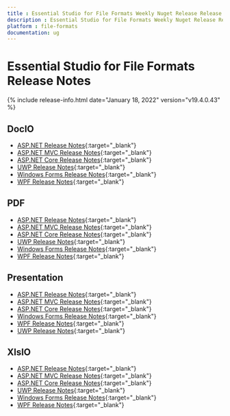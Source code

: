 ```yaml
---
title : Essential Studio for File Formats Weekly Nuget Release Release Notes  
description : Essential Studio for File Formats Weekly Nuget Release Release Notes  
platform : file-formats
documentation: ug
---
```


# Essential Studio for File Formats  Release Notes  

{% include release-info.html date="January 18, 2022" version="v19.4.0.43" %} 

## DocIO

* [ASP.NET Release Notes](/aspnet/release-notes/v19.4.0.43#docio){:target="_blank"}
* [ASP.NET MVC Release Notes](/aspnetmvc/release-notes/v19.4.0.43#docio){:target="_blank"}
* [ASP.NET Core Release Notes](/aspnet-core/release-notes/v19.4.0.43#docio){:target="_blank"}
* [UWP Release Notes](/uwp/release-notes/v19.4.0.43#docio){:target="_blank"}
* [Windows Forms Release Notes](/windowsforms/release-notes/v19.4.0.43#docio){:target="_blank"}
* [WPF Release Notes](/wpf/release-notes/v19.4.0.43#docio){:target="_blank"}


## PDF

* [ASP.NET Release Notes](/aspnet/release-notes/v19.4.0.43#pdf){:target="_blank"}
* [ASP.NET MVC Release Notes](/aspnetmvc/release-notes/v19.4.0.43#pdf){:target="_blank"}
* [ASP.NET Core Release Notes](/aspnet-core/release-notes/v19.4.0.43#pdf){:target="_blank"}
* [UWP Release Notes](/uwp/release-notes/v19.4.0.43#pdf){:target="_blank"}
* [Windows Forms Release Notes](/windowsforms/release-notes/v19.4.0.43#pdf){:target="_blank"}
* [WPF Release Notes](/wpf/release-notes/v19.4.0.43#pdf){:target="_blank"}


## Presentation

* [ASP.NET Release Notes](/aspnet/release-notes/v19.4.0.43#presentation){:target="_blank"}
* [ASP.NET MVC Release Notes](/aspnetmvc/release-notes/v19.4.0.43#presentation){:target="_blank"}
* [ASP.NET Core Release Notes](/aspnet-core/release-notes/v19.4.0.43#presentation){:target="_blank"}
* [Windows Forms Release Notes](/windowsforms/release-notes/v19.4.0.43#presentation){:target="_blank"}
* [WPF Release Notes](/wpf/release-notes/v19.4.0.43#presentation){:target="_blank"}
* [UWP Release Notes](/uwp/release-notes/v19.4.0.43#presentation){:target="_blank"}


## XlsIO

* [ASP.NET Release Notes](/aspnet/release-notes/v19.4.0.43#xlsio){:target="_blank"}
* [ASP.NET MVC Release Notes](/aspnetmvc/release-notes/v19.4.0.43#xlsio){:target="_blank"}
* [ASP.NET Core Release Notes](/aspnet-core/release-notes/v19.4.0.43#xlsio){:target="_blank"}
* [UWP Release Notes](/uwp/release-notes/v19.4.0.43#xlsio){:target="_blank"}
* [Windows Forms Release Notes](/windowsforms/release-notes/v19.4.0.43#xlsio){:target="_blank"}
* [WPF Release Notes](/wpf/release-notes/v19.4.0.43#xlsio){:target="_blank"}